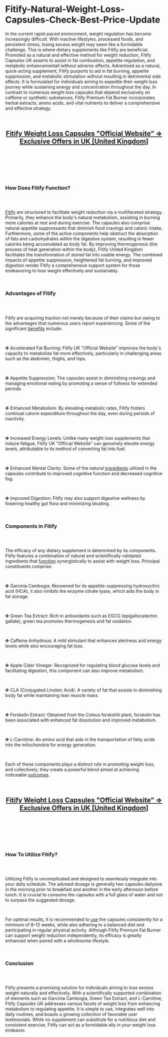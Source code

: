 # Fitify-Natural-Weight-Loss-Capsules-Check-Best-Price-Update

<p>In the current rapid-paced environment, weight regulation has become increasingly difficult. With inactive lifestyles, processed foods, and persistent stress, losing excess weight may seem like a formidable challenge. This is where dietary supplements like Fitify are beneficial. Promoted as a natural and effective method for weight reduction, Fitify Capsules UK asserts to assist in fat combustion, appetite regulation, and metabolic enhancementall without adverse effects. Advertised as a natural, quick-acting supplement, Fitify purports to aid in fat burning, appetite suppression, and metabolic stimulation without resulting in detrimental side effects. It is formulated for individuals aiming to expedite their weight loss journey while sustaining energy and concentration throughout the day. In contrast to numerous weight loss capsules that depend exclusively on caffeine or synthetic substances, Fitify Premium Fat Burner incorporates herbal extracts, amino acids, and vital nutrients to deliver a comprehensive and effective strategy.</p>
<p>&nbsp;</p>
<h2 style="text-align: center;"><a href="https://fitifydiet.co.uk/go/checkout/"><strong>Fitify Weight Loss Capsules "Official Website" =&gt; Exclusive Offers in UK [United Kingdom]</strong></a></h2>
<h2 style="text-align: center;">&nbsp;</h2>
<p><a href="https://fitifydiet.co.uk/go/checkout/"><img src="https://storage.penzu.com/g/B8r3Sav8b4TzGQ3F" alt="" /></a></p>
<p>&nbsp;</p>
<h3><strong>How Does Fitify Function?</strong></h3>
<h3>&nbsp;</h3>
<p><a href="https://fitifydiet.co.uk/">Fitify</a>&nbsp;are structured to facilitate weight reduction via a multifaceted strategy. Primarily, they enhance the body's natural metabolism, assisting in burning more calories at rest and during exercise. The capsules also comprise natural appetite suppressants that diminish food cravings and caloric intake. Furthermore, some of the active components help obstruct the absorption of fats and carbohydrates within the digestive system, resulting in fewer calories being accumulated as body fat. By improving thermogenesis (the process of heat generation within the body), Fitify United Kingdom facilitates the transformation of stored fat into usable energy. The combined impacts of appetite suppression, heightened fat burning, and improved digestion render Fitify a comprehensive support system for those endeavoring to lose weight effectively and sustainably.</p>
<p>&nbsp;</p>
<h3><strong>Advantages of Fitify</strong></h3>
<h3>&nbsp;</h3>
<p>Fitify are acquiring traction not merely because of their claims but owing to the advantages that numerous users report experiencing. Some of the significant&nbsp;<a href="https://fitiify.co.uk/">benefits</a>&nbsp;include:</p>
<p>&nbsp;</p>
<p>✤ Accelerated Fat Burning: Fitify UK "Official Website" improves the body's capacity to metabolize fat more effectively, particularly in challenging areas such as the abdomen, thighs, and hips.</p>
<p>&nbsp;</p>
<p>✤ Appetite Suppression: The capsules assist in diminishing cravings and managing emotional eating by promoting a sense of fullness for extended periods.</p>
<p>&nbsp;</p>
<p>✤ Enhanced Metabolism: By elevating metabolic rates, Fitify fosters continual calorie expenditure throughout the day, even during periods of inactivity.</p>
<p>&nbsp;</p>
<p>✤ Increased Energy Levels: Unlike many weight loss supplements that induce fatigue, Fitify UK "Official Website" can genuinely elevate energy levels, attributable to its method of converting fat into fuel.</p>
<p>&nbsp;</p>
<p>✤ Enhanced Mental Clarity: Some of the natural&nbsp;<a href="https://fitifydiet.de/">ingredients</a>&nbsp;utilized in the capsules contribute to improved cognitive function and decreased cognitive fog.</p>
<p>&nbsp;</p>
<p>✤ Improved Digestion: Fitify may also support digestive wellness by fostering healthy gut flora and minimizing bloating.</p>
<p>&nbsp;</p>
<h3><strong>Components in Fitify</strong></h3>
<h3>&nbsp;</h3>
<p>The efficacy of any dietary supplement is determined by its components. Fitify features a combination of natural and scientifically validated ingredients that&nbsp;<a href="https://gluva-fit.de/">function</a>&nbsp;synergistically to assist with weight loss. Principal constituents comprise:</p>
<p>&nbsp;</p>
<p>✤ Garcinia Cambogia: Renowned for its appetite-suppressing hydroxycitric acid (HCA), it also inhibits the enzyme citrate lyase, which aids the body in fat storage.</p>
<p>&nbsp;</p>
<p>✤ Green Tea Extract: Rich in antioxidants such as EGCG (epigallocatechin gallate), green tea promotes thermogenesis and fat oxidation.</p>
<p>&nbsp;</p>
<p>✤ Caffeine Anhydrous: A mild stimulant that enhances alertness and energy levels while also encouraging fat loss.</p>
<p>&nbsp;</p>
<p>✤ Apple Cider Vinegar: Recognized for regulating blood glucose levels and facilitating digestion, this component can also improve metabolism.</p>
<p>&nbsp;</p>
<p>✤ CLA (Conjugated Linoleic Acid): A variety of fat that assists in diminishing body fat while maintaining lean muscle mass.</p>
<p>&nbsp;</p>
<p>✤ Forskolin Extract: Obtained from the Coleus forskohlii plant, forskolin has been associated with enhanced fat dissolution and improved metabolism.</p>
<p>&nbsp;</p>
<p>✤ L-Carnitine: An amino acid that aids in the transportation of fatty acids into the mitochondria for energy generation.</p>
<p>&nbsp;</p>
<p>Each of these components plays a distinct role in promoting weight loss, and collectively, they create a powerful blend aimed at achieving noticeable&nbsp;<a href="https://glycogenplus.de/">outcomes</a>.</p>
<p>&nbsp;</p>
<h2 style="text-align: center;"><a href="https://fitifydiet.co.uk/go/checkout/"><strong>Fitify Weight Loss Capsules "Official Website" =&gt; Exclusive Offers in UK [United Kingdom]</strong></a></h2>
<h2 style="text-align: center;">&nbsp;</h2>
<p><a href="https://fitifydiet.co.uk/go/checkout/"><img src="https://storage.penzu.com/g/VJcXZcLkuTJXyuf6" alt="" /></a></p>
<p>&nbsp;</p>
<h3><strong>How To Utilize Fitify?</strong></h3>
<h3>&nbsp;</h3>
<p>Utilizing Fitify is uncomplicated and designed to seamlessly integrate into your daily schedule. The advised dosage is generally two capsules dailyone in the morning prior to breakfast and another in the early afternoon before lunch. It is crucial to consume the capsules with a full glass of water and not to surpass the suggested dosage.</p>
<p>&nbsp;</p>
<p>For optimal results, it is recommended to&nbsp;<a href="https://burnpluskapseln.de/">use</a>&nbsp;the capsules consistently for a minimum of 8&ndash;12 weeks, while also adhering to a balanced diet and participating in regular physical activity. Although Fitify Premium Fat Burner can support weight reduction independently, its efficacy is greatly enhanced when paired with a wholesome lifestyle.</p>
<p>&nbsp;</p>
<h3><strong>Conclusion</strong></h3>
<h3>&nbsp;</h3>
<p>Fitify presents a promising solution for individuals aiming to lose excess weight naturally and effectively. With a scientifically supported combination of elements such as Garcinia Cambogia, Green Tea Extract, and L-Carnitine, Fitify Capsules UK addresses various facets of weight loss from enhancing metabolism to regulating appetite. It is simple to use, integrates well into daily routines, and boasts a growing collection of favorable user testimonials. While no supplement can substitute for a nutritious diet and consistent exercise, Fitify can act as a formidable ally in your weight loss endeavor.</p>
